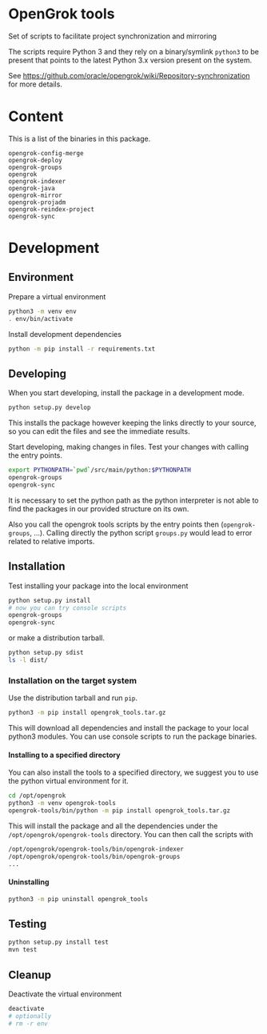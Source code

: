 
# OpenGrok tools

Set of scripts to facilitate project synchronization and mirroring

The scripts require Python 3 and they rely on a binary/symlink `python3` to be
present that points to the latest Python 3.x version present on the system.

See https://github.com/oracle/opengrok/wiki/Repository-synchronization
for more details.

# Content

This is a list of the binaries in this package.

```text
opengrok-config-merge
opengrok-deploy
opengrok-groups
opengrok
opengrok-indexer
opengrok-java
opengrok-mirror
opengrok-projadm
opengrok-reindex-project
opengrok-sync
```

# Development

## Environment

Prepare a virtual environment

```bash
python3 -m venv env
. env/bin/activate
```

Install development dependencies

```bash
python -m pip install -r requirements.txt
```

## Developing

When you start developing, install the package in a development mode.

```bash
python setup.py develop
```

This installs the package however keeping the links directly to your source,
so you can edit the files and see the immediate results.

Start developing, making changes in files. Test your changes with calling the entry points.

```bash
export PYTHONPATH=`pwd`/src/main/python:$PYTHONPATH
opengrok-groups
opengrok-sync
```

It is necessary to set the python path as the python interpreter is not able to find the packages
in our provided structure on its own.

Also you call the opengrok tools scripts by the entry points then (`opengrok-groups`, ...).
Calling directly the python script `groups.py` would lead to error related to relative imports.

## Installation

Test installing your package into the local environment

```bash
python setup.py install
# now you can try console scripts
opengrok-groups
opengrok-sync
```

or make a distribution tarball.

```bash
python setup.py sdist
ls -l dist/
```

### Installation on the target system

Use the distribution tarball and run `pip`.

```bash
python3 -m pip install opengrok_tools.tar.gz
```

This will download all dependencies and install the package to your local python3 modules.
You can use console scripts to run the package binaries.

#### Installing to a specified directory

You can also install the tools to a specified directory, we suggest you to use the python virtual environment for it.

```bash
cd /opt/opengrok
python3 -m venv opengrok-tools
opengrok-tools/bin/python -m pip install opengrok_tools.tar.gz
```

This will install the package and all the dependencies under the `/opt/opengrok/opengrok-tools` directory.
You can then call the scripts with

```bash
/opt/opengrok/opengrok-tools/bin/opengrok-indexer
/opt/opengrok/opengrok-tools/bin/opengrok-groups
...
```

#### Uninstalling

```bash
python3 -m pip uninstall opengrok_tools
```

## Testing

```bash
python setup.py install test
mvn test
```

## Cleanup

Deactivate the virtual environment
```bash
deactivate
# optionally
# rm -r env
```

